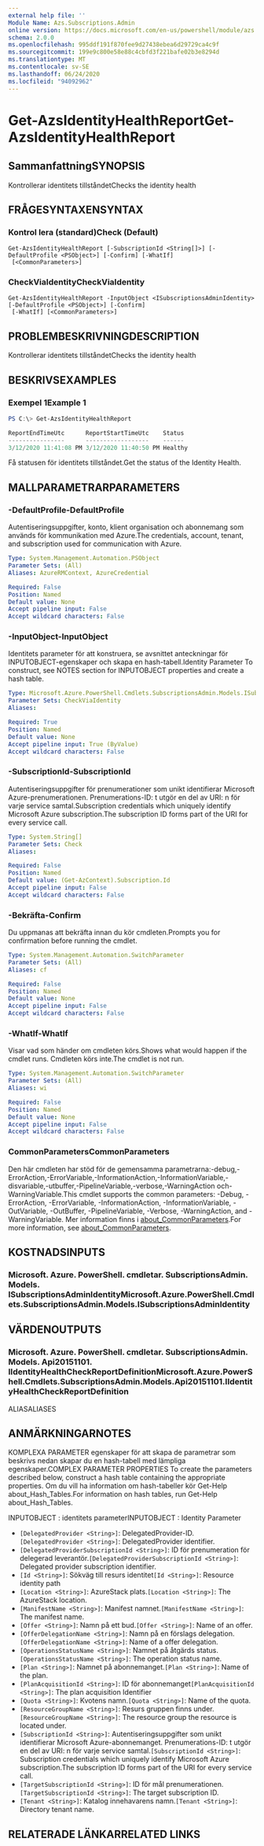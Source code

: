 ```yaml
---
external help file: ''
Module Name: Azs.Subscriptions.Admin
online version: https://docs.microsoft.com/en-us/powershell/module/azs.subscriptions.admin/get-azsidentityhealthreport
schema: 2.0.0
ms.openlocfilehash: 995ddf191f870fee9d27438ebea6d29729ca4c9f
ms.sourcegitcommit: 199e9c800e58e88c4cbfd3f221bafe02b3e8294d
ms.translationtype: MT
ms.contentlocale: sv-SE
ms.lasthandoff: 06/24/2020
ms.locfileid: "94092962"
---
```

# <span data-ttu-id="9bcad-101">Get-AzsIdentityHealthReport</span><span class="sxs-lookup"><span data-stu-id="9bcad-101">Get-AzsIdentityHealthReport</span></span>

## <span data-ttu-id="9bcad-102">Sammanfattning</span><span class="sxs-lookup"><span data-stu-id="9bcad-102">SYNOPSIS</span></span>
<span data-ttu-id="9bcad-103">Kontrollerar identitets tillståndet</span><span class="sxs-lookup"><span data-stu-id="9bcad-103">Checks the identity health</span></span>

## <span data-ttu-id="9bcad-104">FRÅGESYNTAXEN</span><span class="sxs-lookup"><span data-stu-id="9bcad-104">SYNTAX</span></span>

### <span data-ttu-id="9bcad-105">Kontrol lera (standard)</span><span class="sxs-lookup"><span data-stu-id="9bcad-105">Check (Default)</span></span>
```
Get-AzsIdentityHealthReport [-SubscriptionId <String[]>] [-DefaultProfile <PSObject>] [-Confirm] [-WhatIf]
 [<CommonParameters>]
```

### <span data-ttu-id="9bcad-106">CheckViaIdentity</span><span class="sxs-lookup"><span data-stu-id="9bcad-106">CheckViaIdentity</span></span>
```
Get-AzsIdentityHealthReport -InputObject <ISubscriptionsAdminIdentity> [-DefaultProfile <PSObject>] [-Confirm]
 [-WhatIf] [<CommonParameters>]
```

## <span data-ttu-id="9bcad-107">PROBLEMBESKRIVNING</span><span class="sxs-lookup"><span data-stu-id="9bcad-107">DESCRIPTION</span></span>
<span data-ttu-id="9bcad-108">Kontrollerar identitets tillståndet</span><span class="sxs-lookup"><span data-stu-id="9bcad-108">Checks the identity health</span></span>

## <span data-ttu-id="9bcad-109">BESKRIVS</span><span class="sxs-lookup"><span data-stu-id="9bcad-109">EXAMPLES</span></span>

### <span data-ttu-id="9bcad-110">Exempel 1</span><span class="sxs-lookup"><span data-stu-id="9bcad-110">Example 1</span></span>
```powershell
PS C:\> Get-AzsIdentityHealthReport

ReportEndTimeUtc      ReportStartTimeUtc    Status 
----------------      ------------------    ------ 
3/12/2020 11:41:08 PM 3/12/2020 11:40:50 PM Healthy
```

<span data-ttu-id="9bcad-111">Få statusen för identitets tillståndet.</span><span class="sxs-lookup"><span data-stu-id="9bcad-111">Get the status of the Identity Health.</span></span>

## <span data-ttu-id="9bcad-112">MALLPARAMETRAR</span><span class="sxs-lookup"><span data-stu-id="9bcad-112">PARAMETERS</span></span>

### <span data-ttu-id="9bcad-113">-DefaultProfile</span><span class="sxs-lookup"><span data-stu-id="9bcad-113">-DefaultProfile</span></span>
<span data-ttu-id="9bcad-114">Autentiseringsuppgifter, konto, klient organisation och abonnemang som används för kommunikation med Azure.</span><span class="sxs-lookup"><span data-stu-id="9bcad-114">The credentials, account, tenant, and subscription used for communication with Azure.</span></span>

```yaml
Type: System.Management.Automation.PSObject
Parameter Sets: (All)
Aliases: AzureRMContext, AzureCredential

Required: False
Position: Named
Default value: None
Accept pipeline input: False
Accept wildcard characters: False

```

### <span data-ttu-id="9bcad-115">-InputObject</span><span class="sxs-lookup"><span data-stu-id="9bcad-115">-InputObject</span></span>
<span data-ttu-id="9bcad-116">Identitets parameter för att konstruera, se avsnittet anteckningar för INPUTOBJECT-egenskaper och skapa en hash-tabell.</span><span class="sxs-lookup"><span data-stu-id="9bcad-116">Identity Parameter To construct, see NOTES section for INPUTOBJECT properties and create a hash table.</span></span>

```yaml
Type: Microsoft.Azure.PowerShell.Cmdlets.SubscriptionsAdmin.Models.ISubscriptionsAdminIdentity
Parameter Sets: CheckViaIdentity
Aliases:

Required: True
Position: Named
Default value: None
Accept pipeline input: True (ByValue)
Accept wildcard characters: False

```

### <span data-ttu-id="9bcad-117">-SubscriptionId</span><span class="sxs-lookup"><span data-stu-id="9bcad-117">-SubscriptionId</span></span>
<span data-ttu-id="9bcad-118">Autentiseringsuppgifter för prenumerationer som unikt identifierar Microsoft Azure-prenumerationen. Prenumerations-ID: t utgör en del av URI: n för varje service samtal.</span><span class="sxs-lookup"><span data-stu-id="9bcad-118">Subscription credentials which uniquely identify Microsoft Azure subscription.The subscription ID forms part of the URI for every service call.</span></span>

```yaml
Type: System.String[]
Parameter Sets: Check
Aliases:

Required: False
Position: Named
Default value: (Get-AzContext).Subscription.Id
Accept pipeline input: False
Accept wildcard characters: False

```

### <span data-ttu-id="9bcad-119">-Bekräfta</span><span class="sxs-lookup"><span data-stu-id="9bcad-119">-Confirm</span></span>
<span data-ttu-id="9bcad-120">Du uppmanas att bekräfta innan du kör cmdleten.</span><span class="sxs-lookup"><span data-stu-id="9bcad-120">Prompts you for confirmation before running the cmdlet.</span></span>

```yaml
Type: System.Management.Automation.SwitchParameter
Parameter Sets: (All)
Aliases: cf

Required: False
Position: Named
Default value: None
Accept pipeline input: False
Accept wildcard characters: False

```

### <span data-ttu-id="9bcad-121">-WhatIf</span><span class="sxs-lookup"><span data-stu-id="9bcad-121">-WhatIf</span></span>
<span data-ttu-id="9bcad-122">Visar vad som händer om cmdleten körs.</span><span class="sxs-lookup"><span data-stu-id="9bcad-122">Shows what would happen if the cmdlet runs.</span></span>
<span data-ttu-id="9bcad-123">Cmdleten körs inte.</span><span class="sxs-lookup"><span data-stu-id="9bcad-123">The cmdlet is not run.</span></span>

```yaml
Type: System.Management.Automation.SwitchParameter
Parameter Sets: (All)
Aliases: wi

Required: False
Position: Named
Default value: None
Accept pipeline input: False
Accept wildcard characters: False

```

### <span data-ttu-id="9bcad-124">CommonParameters</span><span class="sxs-lookup"><span data-stu-id="9bcad-124">CommonParameters</span></span>
<span data-ttu-id="9bcad-125">Den här cmdleten har stöd för de gemensamma parametrarna:-debug,-ErrorAction,-ErrorVariable,-InformationAction,-InformationVariable,-disvariable,-utbuffer,-PipelineVariable,-verbose,-WarningAction och-WarningVariable.</span><span class="sxs-lookup"><span data-stu-id="9bcad-125">This cmdlet supports the common parameters: -Debug, -ErrorAction, -ErrorVariable, -InformationAction, -InformationVariable, -OutVariable, -OutBuffer, -PipelineVariable, -Verbose, -WarningAction, and -WarningVariable.</span></span> <span data-ttu-id="9bcad-126">Mer information finns i [about_CommonParameters](http://go.microsoft.com/fwlink/?LinkID=113216).</span><span class="sxs-lookup"><span data-stu-id="9bcad-126">For more information, see [about_CommonParameters](http://go.microsoft.com/fwlink/?LinkID=113216).</span></span>

## <span data-ttu-id="9bcad-127">KOSTNADS</span><span class="sxs-lookup"><span data-stu-id="9bcad-127">INPUTS</span></span>

### <span data-ttu-id="9bcad-128">Microsoft. Azure. PowerShell. cmdletar. SubscriptionsAdmin. Models. ISubscriptionsAdminIdentity</span><span class="sxs-lookup"><span data-stu-id="9bcad-128">Microsoft.Azure.PowerShell.Cmdlets.SubscriptionsAdmin.Models.ISubscriptionsAdminIdentity</span></span>

## <span data-ttu-id="9bcad-129">VÄRDEN</span><span class="sxs-lookup"><span data-stu-id="9bcad-129">OUTPUTS</span></span>

### <span data-ttu-id="9bcad-130">Microsoft. Azure. PowerShell. cmdletar. SubscriptionsAdmin. Models. Api20151101. IIdentityHealthCheckReportDefinition</span><span class="sxs-lookup"><span data-stu-id="9bcad-130">Microsoft.Azure.PowerShell.Cmdlets.SubscriptionsAdmin.Models.Api20151101.IIdentityHealthCheckReportDefinition</span></span>

<span data-ttu-id="9bcad-131">ALIAS</span><span class="sxs-lookup"><span data-stu-id="9bcad-131">ALIASES</span></span>

## <span data-ttu-id="9bcad-132">ANMÄRKNINGAR</span><span class="sxs-lookup"><span data-stu-id="9bcad-132">NOTES</span></span>

<span data-ttu-id="9bcad-133">KOMPLEXA PARAMETER egenskaper för att skapa de parametrar som beskrivs nedan skapar du en hash-tabell med lämpliga egenskaper.</span><span class="sxs-lookup"><span data-stu-id="9bcad-133">COMPLEX PARAMETER PROPERTIES To create the parameters described below, construct a hash table containing the appropriate properties.</span></span> <span data-ttu-id="9bcad-134">Om du vill ha information om hash-tabeller kör Get-Help about_Hash_Tables.</span><span class="sxs-lookup"><span data-stu-id="9bcad-134">For information on hash tables, run Get-Help about_Hash_Tables.</span></span>

<span data-ttu-id="9bcad-135">INPUTOBJECT <ISubscriptionsAdminIdentity> : identitets parameter</span><span class="sxs-lookup"><span data-stu-id="9bcad-135">INPUTOBJECT <ISubscriptionsAdminIdentity>: Identity Parameter</span></span>
  - <span data-ttu-id="9bcad-136">`[DelegatedProvider <String>]`: DelegatedProvider-ID.</span><span class="sxs-lookup"><span data-stu-id="9bcad-136">`[DelegatedProvider <String>]`: DelegatedProvider identifier.</span></span>
  - <span data-ttu-id="9bcad-137">`[DelegatedProviderSubscriptionId <String>]`: ID för prenumeration för delegerad leverantör.</span><span class="sxs-lookup"><span data-stu-id="9bcad-137">`[DelegatedProviderSubscriptionId <String>]`: Delegated provider subscription identifier.</span></span>
  - <span data-ttu-id="9bcad-138">`[Id <String>]`: Sökväg till resurs identitet</span><span class="sxs-lookup"><span data-stu-id="9bcad-138">`[Id <String>]`: Resource identity path</span></span>
  - <span data-ttu-id="9bcad-139">`[Location <String>]`: AzureStack plats.</span><span class="sxs-lookup"><span data-stu-id="9bcad-139">`[Location <String>]`: The AzureStack location.</span></span>
  - <span data-ttu-id="9bcad-140">`[ManifestName <String>]`: Manifest namnet.</span><span class="sxs-lookup"><span data-stu-id="9bcad-140">`[ManifestName <String>]`: The manifest name.</span></span>
  - <span data-ttu-id="9bcad-141">`[Offer <String>]`: Namn på ett bud.</span><span class="sxs-lookup"><span data-stu-id="9bcad-141">`[Offer <String>]`: Name of an offer.</span></span>
  - <span data-ttu-id="9bcad-142">`[OfferDelegationName <String>]`: Namn på en förslags delegation.</span><span class="sxs-lookup"><span data-stu-id="9bcad-142">`[OfferDelegationName <String>]`: Name of a offer delegation.</span></span>
  - <span data-ttu-id="9bcad-143">`[OperationsStatusName <String>]`: Namnet på åtgärds status.</span><span class="sxs-lookup"><span data-stu-id="9bcad-143">`[OperationsStatusName <String>]`: The operation status name.</span></span>
  - <span data-ttu-id="9bcad-144">`[Plan <String>]`: Namnet på abonnemanget.</span><span class="sxs-lookup"><span data-stu-id="9bcad-144">`[Plan <String>]`: Name of the plan.</span></span>
  - <span data-ttu-id="9bcad-145">`[PlanAcquisitionId <String>]`: ID för abonnemanget</span><span class="sxs-lookup"><span data-stu-id="9bcad-145">`[PlanAcquisitionId <String>]`: The plan acquisition Identifier</span></span>
  - <span data-ttu-id="9bcad-146">`[Quota <String>]`: Kvotens namn.</span><span class="sxs-lookup"><span data-stu-id="9bcad-146">`[Quota <String>]`: Name of the quota.</span></span>
  - <span data-ttu-id="9bcad-147">`[ResourceGroupName <String>]`: Resurs gruppen finns under.</span><span class="sxs-lookup"><span data-stu-id="9bcad-147">`[ResourceGroupName <String>]`: The resource group the resource is located under.</span></span>
  - <span data-ttu-id="9bcad-148">`[SubscriptionId <String>]`: Autentiseringsuppgifter som unikt identifierar Microsoft Azure-abonnemanget. Prenumerations-ID: t utgör en del av URI: n för varje service samtal.</span><span class="sxs-lookup"><span data-stu-id="9bcad-148">`[SubscriptionId <String>]`: Subscription credentials which uniquely identify Microsoft Azure subscription.The subscription ID forms part of the URI for every service call.</span></span>
  - <span data-ttu-id="9bcad-149">`[TargetSubscriptionId <String>]`: ID för mål prenumerationen.</span><span class="sxs-lookup"><span data-stu-id="9bcad-149">`[TargetSubscriptionId <String>]`: The target subscription ID.</span></span>
  - <span data-ttu-id="9bcad-150">`[Tenant <String>]`: Katalog innehavarens namn.</span><span class="sxs-lookup"><span data-stu-id="9bcad-150">`[Tenant <String>]`: Directory tenant name.</span></span>

## <span data-ttu-id="9bcad-151">RELATERADE LÄNKAR</span><span class="sxs-lookup"><span data-stu-id="9bcad-151">RELATED LINKS</span></span>

